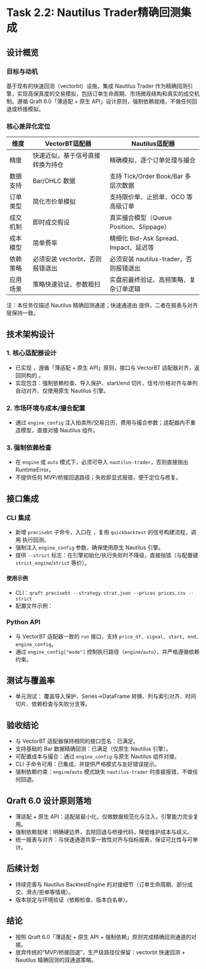 # Task 2.2: Nautilus Trader精确回测集成

## 设计概览

### 目标与动机
基于现有的快速回测（vectorbt）设施，集成 Nautilus Trader 作为精确回测引擎，实现高保真度的交易模拟，包括订单生命周期、市场微观结构和真实的成交机制。遵循 Qraft 6.0「薄适配 + 原生 API」设计原则，强制依赖就绪，不做任何回退或桥接模拟。

### 核心差异化定位

| 维度 | VectorBT适配器 | Nautilus适配器 |
|------|---------------|----------------|
| 精度 | 快速近似，基于信号直接转换为持仓 | 精确模拟，逐个订单处理与撮合 |
| 数据支持 | Bar/OHLC 数据 | 支持 Tick/Order Book/Bar 多层次数据 |
| 订单类型 | 简化市价单模拟 | 支持限价单、止损单、OCO 等高级订单 |
| 成交机制 | 即时成交假设 | 真实撮合模型（Queue Position、Slippage） |
| 成本模型 | 简单费率 | 精细化 Bid-Ask Spread、Impact、延迟等 |
| 依赖策略 | 必须安装 vectorbt，否则报错退出 | 必须安装 nautilus-trader，否则报错退出 |
| 应用场景 | 策略快速验证、参数粗扫 | 实盘前最终验证、高频策略、复杂订单逻辑 |

注：本任务仅描述 Nautilus 精确回测通道；快速通道由 <mcfile name="vectorbt_adapter.py" path="/home/dell/Projects/Qraft/qraft/engines/vectorbt_adapter.py"></mcfile> 提供，二者在报表与对齐层保持一致。

## 技术架构设计

### 1. 核心适配器设计
- 已实现 <mcfile name="nautilus_adapter.py" path="/home/dell/Projects/Qraft/qraft/engines/nautilus_adapter.py"></mcfile>，遵循「薄适配 + 原生 API」原则，接口与 VectorBT 适配器对齐，返回同构的 <mcsymbol name="BacktestResult" filename="nautilus_adapter.py" path="/home/dell/Projects/Qraft/qraft/engines/nautilus_adapter.py" startline="9" type="class"></mcsymbol>。
- 实现包含：强制依赖检查、导入保护、start/end 切片、信号/价格对齐与单列自动对齐、仅使用原生 Nautilus 引擎。

### 2. 市场环境与成本/撮合配置
- 通过 `engine_config` 注入拍卖所/交易日历、费用与撮合参数；适配器内不重造模型，直接对接 Nautilus 组件。

### 3. 强制依赖检查
- 在 `engine` 或 `auto` 模式下，必须可导入 `nautilus-trader`，否则直接抛出 RuntimeError。
- 不提供任何 MVP/桥接回退路径；失败即显式报错，便于定位与修复。

## 接口集成

### CLI 集成
- 新增 `precisebt` 子命令，入口在 <mcfile name="cli.py" path="/home/dell/Projects/Qraft/qraft/cli.py"></mcfile>，复用 `quickbacktest` 的信号构建流程，调用 <mcsymbol name="NautilusAdapter" filename="nautilus_adapter.py" path="/home/dell/Projects/Qraft/qraft/engines/nautilus_adapter.py" startline="14" type="class"></mcsymbol> 执行回测。
- 强制注入 `engine_config` 参数，确保使用原生 Nautilus 引擎。
- 提供 `--strict` 标志：在引擎初始化/执行失败时不降级，直接抛错（与配置键 `strict_engine`/`strict` 等价）。

#### 使用示例
- CLI：`qraft precisebt --strategy strat.json --prices prices.csv --strict`
- 配置文件示例：<mcfile name="sample_engine_config_strict.json" path="/home/dell/Projects/Qraft/sample_engine_config_strict.json"></mcfile>

### Python API
- 与 VectorBT 适配器一致的 `run` 接口，支持 `price_df, signal, start, end, engine_config`。
- 通过 `engine_config["mode"]` 控制执行路径（`engine`/`auto`），并严格遵循依赖约束。

## 测试与覆盖率
- 单元测试：<mcfile name="test_nautilus_adapter.py" path="/home/dell/Projects/Qraft/tests/unit/test_nautilus_adapter.py"></mcfile> 覆盖导入保护、Series→DataFrame 转换、列与索引对齐、时间切片、依赖检查与失败分支等。

## 验收结论
- 与 VectorBT 适配器保持相同的接口签名：已满足。
- 支持基础的 Bar 数据精确回测：已满足（仅原生 Nautilus 引擎）。
- 可配置成本与撮合：通过 `engine_config` 与原生 Nautilus 组件对接。
- CLI 子命令可用：已集成，并提供严格模式与友好错误提示。
- 强制依赖约束：`engine`/`auto` 模式缺失 `nautilus-trader` 时直接报错，不做任何回退。

## Qraft 6.0 设计原则落地
- 薄适配 + 原生 API：适配层最小化，仅做数据规范化与注入，引擎能力完全复用。
- 强制依赖就绪：明确硬边界，去除回退与桥接代码，降低维护成本与歧义。
- 统一报表与对齐：与快速通道共享一致性对齐与指标报表，保证可比性与可审计。

## 后续计划
- 持续完善与 Nautilus BacktestEngine 的对接细节（订单生命周期、部分成交、滑点/拒单等情境）。
- 版本锁定与环境验证（依赖检查、版本白名单）。

## 结论
- 按照 Qraft 6.0「薄适配 + 原生 API + 强制依赖」原则完成精确回测通道的对接。
- 放弃传统的“MVP/桥接回退”，生产级路径仅保留：vectorbt 快速回测 + Nautilus 精确回测的双通道策略。